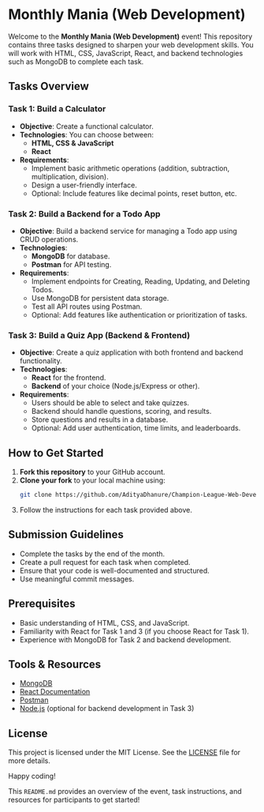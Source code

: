 # Monthly Mania (Web Development)

Welcome to the **Monthly Mania (Web Development)** event! This repository contains three tasks designed to sharpen your web development skills. You will work with HTML, CSS, JavaScript, React, and backend technologies such as MongoDB to complete each task.

## Tasks Overview

### Task 1: Build a Calculator
- **Objective**: Create a functional calculator.
- **Technologies**: You can choose between:
  - **HTML, CSS & JavaScript**
  - **React**
- **Requirements**:
  - Implement basic arithmetic operations (addition, subtraction, multiplication, division).
  - Design a user-friendly interface.
  - Optional: Include features like decimal points, reset button, etc.

### Task 2: Build a Backend for a Todo App
- **Objective**: Build a backend service for managing a Todo app using CRUD operations.
- **Technologies**:
  - **MongoDB** for database.
  - **Postman** for API testing.
- **Requirements**:
  - Implement endpoints for Creating, Reading, Updating, and Deleting Todos.
  - Use MongoDB for persistent data storage.
  - Test all API routes using Postman.
  - Optional: Add features like authentication or prioritization of tasks.

### Task 3: Build a Quiz App (Backend & Frontend)
- **Objective**: Create a quiz application with both frontend and backend functionality.
- **Technologies**:
  - **React** for the frontend.
  - **Backend** of your choice (Node.js/Express or other).
- **Requirements**:
  - Users should be able to select and take quizzes.
  - Backend should handle questions, scoring, and results.
  - Store questions and results in a database.
  - Optional: Add user authentication, time limits, and leaderboards.

## How to Get Started

1. **Fork this repository** to your GitHub account.
2. **Clone your fork** to your local machine using:
   ```bash
   git clone https://github.com/AdityaDhanure/Champion-League-Web-Development.git
   ```
3. Follow the instructions for each task provided above.

## Submission Guidelines

- Complete the tasks by the end of the month.
- Create a pull request for each task when completed.
- Ensure that your code is well-documented and structured.
- Use meaningful commit messages.

## Prerequisites

- Basic understanding of HTML, CSS, and JavaScript.
- Familiarity with React for Task 1 and 3 (if you choose React for Task 1).
- Experience with MongoDB for Task 2 and backend development.

## Tools & Resources

- [MongoDB](https://www.mongodb.com/)
- [React Documentation](https://reactjs.org/)
- [Postman](https://www.postman.com/)
- [Node.js](https://nodejs.org/) (optional for backend development in Task 3)

## License

This project is licensed under the MIT License. See the [LICENSE](LICENSE) file for more details.

Happy coding!


This `README.md` provides an overview of the event, task instructions, and resources for participants to get started!
